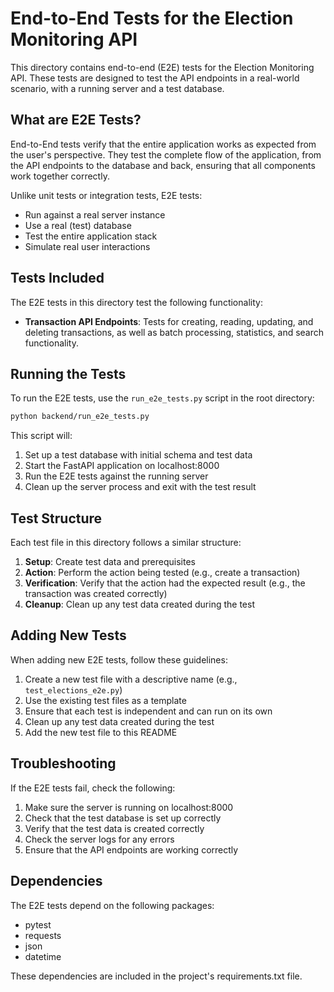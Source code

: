 # End-to-End Tests for the Election Monitoring API

This directory contains end-to-end (E2E) tests for the Election Monitoring API. These tests are designed to test the API endpoints in a real-world scenario, with a running server and a test database.

## What are E2E Tests?

End-to-End tests verify that the entire application works as expected from the user's perspective. They test the complete flow of the application, from the API endpoints to the database and back, ensuring that all components work together correctly.

Unlike unit tests or integration tests, E2E tests:
- Run against a real server instance
- Use a real (test) database
- Test the entire application stack
- Simulate real user interactions

## Tests Included

The E2E tests in this directory test the following functionality:

- **Transaction API Endpoints**: Tests for creating, reading, updating, and deleting transactions, as well as batch processing, statistics, and search functionality.

## Running the Tests

To run the E2E tests, use the `run_e2e_tests.py` script in the root directory:

```bash
python backend/run_e2e_tests.py
```

This script will:
1. Set up a test database with initial schema and test data
2. Start the FastAPI application on localhost:8000
3. Run the E2E tests against the running server
4. Clean up the server process and exit with the test result

## Test Structure

Each test file in this directory follows a similar structure:

1. **Setup**: Create test data and prerequisites
2. **Action**: Perform the action being tested (e.g., create a transaction)
3. **Verification**: Verify that the action had the expected result (e.g., the transaction was created correctly)
4. **Cleanup**: Clean up any test data created during the test

## Adding New Tests

When adding new E2E tests, follow these guidelines:

1. Create a new test file with a descriptive name (e.g., `test_elections_e2e.py`)
2. Use the existing test files as a template
3. Ensure that each test is independent and can run on its own
4. Clean up any test data created during the test
5. Add the new test file to this README

## Troubleshooting

If the E2E tests fail, check the following:

1. Make sure the server is running on localhost:8000
2. Check that the test database is set up correctly
3. Verify that the test data is created correctly
4. Check the server logs for any errors
5. Ensure that the API endpoints are working correctly

## Dependencies

The E2E tests depend on the following packages:

- pytest
- requests
- json
- datetime

These dependencies are included in the project's requirements.txt file.